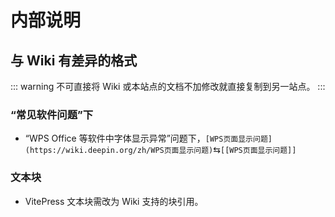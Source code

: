 # 内部说明

## 与 Wiki 有差异的格式
::: warning
不可直接将 Wiki 或本站点的文档不加修改就直接复制到另一站点。
:::
### “常见软件问题”下
- “WPS Office 等软件中字体显示异常”问题下，`[WPS页面显示问题](https://wiki.deepin.org/zh/WPS页面显示问题)`⇆`[[WPS页面显示问题]]`
### 文本块
- VitePress 文本块需改为 Wiki 支持的块引用。
